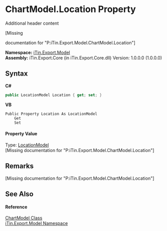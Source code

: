 # ChartModel.Location Property 
Additional header content 

\[Missing <summary> documentation for "P:iTin.Export.Model.ChartModel.Location"\]

**Namespace:**&nbsp;<a href="ef57ffcc-e95e-b212-5a46-9aa6f5a3511f">iTin.Export.Model</a><br />**Assembly:**&nbsp;iTin.Export.Core (in iTin.Export.Core.dll) Version: 1.0.0.0 (1.0.0.0)

## Syntax

**C#**<br />
``` C#
public LocationModel Location { get; set; }
```

**VB**<br />
``` VB
Public Property Location As LocationModel
	Get
	Set
```


#### Property Value
Type: <a href="a4c36422-3b6a-540d-4da7-ae5312c8524f">LocationModel</a><br />\[Missing <value> documentation for "P:iTin.Export.Model.ChartModel.Location"\]

## Remarks
\[Missing <remarks> documentation for "P:iTin.Export.Model.ChartModel.Location"\]

## See Also


#### Reference
<a href="a8ddbbae-39bf-79b5-58c6-02bf57059871">ChartModel Class</a><br /><a href="ef57ffcc-e95e-b212-5a46-9aa6f5a3511f">iTin.Export.Model Namespace</a><br />